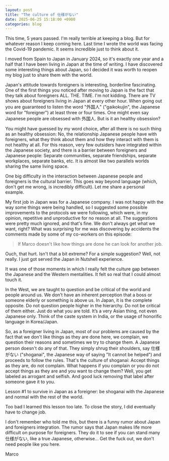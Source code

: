```yaml
---
layout: post
title: "The culture of 仕様がない"
date: 2025-06-25 15:18:00 +0900
categories: blog
---
```


This time, 5 years passed. I'm really terrible at keeping a blog. But for whatever reason I keep coming here. Last time I wrote the world was facing the Covid-19 pandemic. It seems incredible just to think about it.

I moved from Spain to Japan in January 2024, so it's exactly one year and a half that I have been living in Japan at the time of writing. I have discovered some interesting things about Japan, so I decided it was worth to reopen my blog just to share them with the world.

Japan's attitude towards foreigners is interesting, borderline fascinating. One of the first things you noticed after moving to Japan is the fact that they talk about foreigners ALL. THE. TIME. I'm not kidding. There are TV shows about foreigners living in Japan at every other hour. When going out you are guaranteed to listen the word "外国人" ("gaikokujin", the Japanese word for "foreigner") at least three or four times. One might even say Japanese people are obsessed with 外国人. But is it an healthy obsession?

You might have guessed by my word choice, after all there is no such thing as an healthy obsession: No, the relationship Japanese people have with foreigners, what they think about them and how they interact with them is not healthy at all. For this reason, very few outsiders have integrated within the Japanese society, and there is a barrier between foreigners and Japanese people: Separate communities, separate friendships, separate workplaces, separate banks, etc. It is almost like two parallels worlds sharing the same living space.

One big difficulty in the interaction between Japanese people and foreigners is the cultural barrier. This goes way beyond language (which, don't get me wrong, is incredibly difficult). Let me share a personal example.

My first job in Japan was for a Japanese company. I was not happy with the way some things were being handled, so I suggested some possible improvements to the protocols we were following, which were, in my opinion, repetitive and unproductive for no reason at all. The suggestions were pretty much ignored, and that's fine. We don't always get what we want, right? What was surprising for me was discovering by accidents the comments made by some of my co-workers on this episode:

> If Marco doesn't like how things are done he can look for another job.

Ouch, that hurt. Isn't that a bit extreme? For a simple suggestion? Well, not really. I just got served the Japan in Nutshell experience.

It was one of those moments in which I really felt the culture gap between the Japanese and the Western mentalities. It felt so real that I could almost touch it.

In the West, we are taught to question and be critical of the world and people around us. We don’t have an inherent perception that a boss or someone elderly or something is above us. In Japan, it is the complete opposite. Do not question people higher in the hierarchy. Do not be critical of them either. Just do what you are told. It’s a very Asian thing, not even Japanese only. Think of the caste system in India, or the usage of honorific language in Korea/Japan.

So, as a foreigner living in Japan, most of our problems are caused by the fact that we don't like things as they are done here, we complain, we question their reasons and sometimes we try to change them. A Japanese person doesn't do any of that. They simply shrug their shoulders, say 仕様がない ("shoganai", the Japanese way of saying "It cannot be helped") and proceeds to follow the rules. That's the culture of shoganai: Accept things as they are, do not complain. What happens if you complain or you do not accept things as they are and you want to change them? Well, you get labeled as arrogant and selfish. And good luck removing that label after someone gave it to you.

Lesson #1 to survive in Japan as a foreigner: be shoganai with the Japanese and normal with the rest of the world.

Too bad I learned this lesson too late. To close the story, I did eventually have to change job.

I don't remember who told me this, but there is a funny rumor about Japan and foreigners integration. The rumor says that Japan makes life more difficult on purpose for foreigners. They do it to see if you can stand many 仕様がない, like a true Japanese, otherwise... Get the fuck out, we don't need people like you here.

Marco
